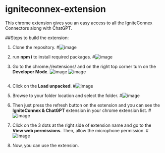 # igniteconnex-extension

This chrome extension gives you an easy access to all the IgniteConnex Connectors along with ChatGPT.

##Steps to build the extension:

1. Clone the repository.
#![image](https://github.com/ravi-kaushish/igniteconnex-extension/assets/56352064/4a639723-cdf0-4682-b5f9-f620c06068d0)

2. run **npm i** to install required packages.
#![image](https://github.com/ravi-kaushish/igniteconnex-extension/assets/56352064/67e11c20-130d-4663-95fc-2d22b806566b)

3. Go to the chrome://extensions/ and on the right top corner turn on the **Developer Mode**.
![image](https://github.com/ravi-kaushish/igniteconnex-extension/assets/56352064/a4ab1d8e-3a5d-44af-871d-d1c4f4d36e99)
![image](https://github.com/ravi-kaushish/igniteconnex-extension/assets/56352064/7383f6c0-3ac5-4ec8-a6cc-3181eabf765e)
##
4. Click on the **Load unpacked**.
#![image](https://github.com/ravi-kaushish/igniteconnex-extension/assets/56352064/46b67807-6fc7-47c1-87a3-f2695731090d)

5. Browse to your folder location and select the folder.
#![image](https://github.com/ravi-kaushish/igniteconnex-extension/assets/56352064/d38bfafd-6399-4c14-a66f-8243552127cd)

6. Then just press the refresh button on the extension and you can see the **IgniteConnex & ChatGPT** extension in your chrome extension list.
#![image](https://github.com/ravi-kaushish/igniteconnex-extension/assets/56352064/d4c47acf-3f09-4750-9c43-b95d88dda4cc)

7. Click on the 3 dots at the right side of extension name and go to the **View web permissions**. Then, allow the microphone permission.
#![image](https://github.com/ravi-kaushish/igniteconnex-extension/assets/56352064/e26ade9a-908d-4a89-ac6f-f7141a2d4fb8)

8. Now, you can use the extension.
